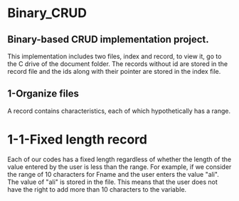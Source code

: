 # Binary_CRUD

## Binary-based CRUD implementation project.
This implementation includes two files, index and record, to view it, go to the C drive of the document folder.
The records without id are stored in the record file and the ids along with their pointer are stored in the index file.

## 1-Organize files
A record contains characteristics, each of which hypothetically has a range.

# 1-1-Fixed length record
Each of our codes has a fixed length regardless of whether the length of the value entered by the user is less than the range. For example, if we consider the range of 10 characters for Fname and the user enters the value "ali". The value of "ali" is stored in the file. This means that the user does not have the right to add more than 10 characters to the variable.

